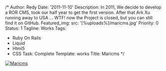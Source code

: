 /*
Author: Redy
Date: '2011-11-10'
Description: In 2011, We decide to develop a ROR CMS, took our half year to get the
  first version. After that Ark Xu running away to USA ... WTF! now the Project is
  closed, but you can still find it on GitHub.
Featured_img:
  src: '[%uploads%]/maricms.jpg'
Priority: 0
Status: 1
Tagline: Works
Tags:
- Ruby On Rails
- Liquid
- Html5
- CSS
Task: Complete
Template: works
Title: Maricms
*/
<p>  <a class="lightbox-gallery" href="/[%uploads%]/maricms_1.jpg">    <img src="/[%uploads%]/maricms_1.jpg" alt="Maricms" />  </a></p>